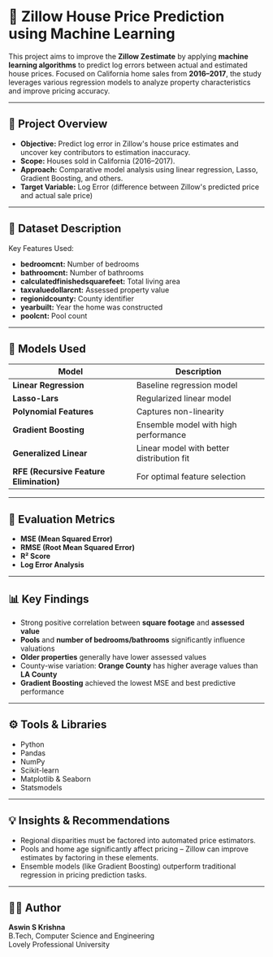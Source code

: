 # 🏡 Zillow House Price Prediction using Machine Learning

This project aims to improve the **Zillow Zestimate** by applying **machine learning algorithms** to predict log errors between actual and estimated house prices. Focused on California home sales from **2016–2017**, the study leverages various regression models to analyze property characteristics and improve pricing accuracy.

---

## 📌 Project Overview

- **Objective:** Predict log error in Zillow's house price estimates and uncover key contributors to estimation inaccuracy.
- **Scope:** Houses sold in California (2016–2017).
- **Approach:** Comparative model analysis using linear regression, Lasso, Gradient Boosting, and others.
- **Target Variable:** Log Error (difference between Zillow's predicted price and actual sale price)

---

## 📁 Dataset Description

Key Features Used:
- **bedroomcnt:** Number of bedrooms  
- **bathroomcnt:** Number of bathrooms  
- **calculatedfinishedsquarefeet:** Total living area  
- **taxvaluedollarcnt:** Assessed property value  
- **regionidcounty:** County identifier  
- **yearbuilt:** Year the home was constructed  
- **poolcnt:** Pool count

---

## 🧠 Models Used

| Model                    | Description                                |
|-------------------------|--------------------------------------------|
| **Linear Regression**   | Baseline regression model                  |
| **Lasso-Lars**          | Regularized linear model                   |
| **Polynomial Features** | Captures non-linearity                     |
| **Gradient Boosting**   | Ensemble model with high performance       |
| **Generalized Linear**  | Linear model with better distribution fit  |
| **RFE (Recursive Feature Elimination)** | For optimal feature selection   |

---

## 🧪 Evaluation Metrics

- **MSE (Mean Squared Error)**
- **RMSE (Root Mean Squared Error)**
- **R² Score**
- **Log Error Analysis**

---

## 📊 Key Findings

- Strong positive correlation between **square footage** and **assessed value**
- **Pools** and **number of bedrooms/bathrooms** significantly influence valuations
- **Older properties** generally have lower assessed values
- County-wise variation: **Orange County** has higher average values than **LA County**
- **Gradient Boosting** achieved the lowest MSE and best predictive performance

---

## ⚙️ Tools & Libraries

- Python  
- Pandas  
- NumPy  
- Scikit-learn  
- Matplotlib & Seaborn  
- Statsmodels

---

## 💡 Insights & Recommendations

- Regional disparities must be factored into automated price estimators.
- Pools and home age significantly affect pricing – Zillow can improve estimates by factoring in these elements.
- Ensemble models (like Gradient Boosting) outperform traditional regression in pricing prediction tasks.

---

## 👨‍💻 Author

**Aswin S Krishna**  
B.Tech, Computer Science and Engineering  
Lovely Professional University  
